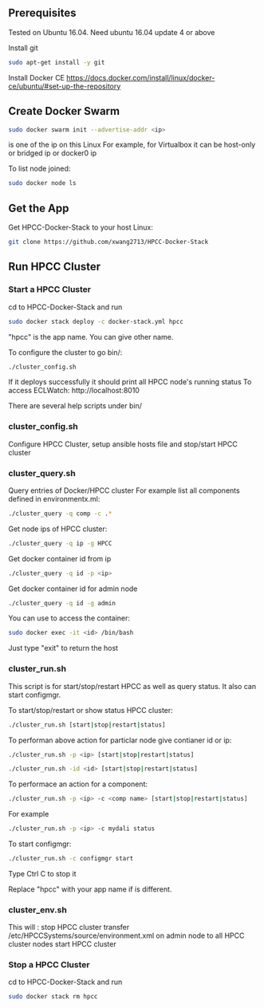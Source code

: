 
## Prerequisites
Tested on Ubuntu 16.04.
Need ubuntu 16.04 update 4 or above

Install git
```sh
sudo apt-get install -y git
```


Install Docker CE
https://docs.docker.com/install/linux/docker-ce/ubuntu/#set-up-the-repository


## Create Docker Swarm
```sh
sudo docker swarm init --advertise-addr <ip>
```
<ip> is one of the ip on this Linux
For example, for Virtualbox it can be host-only or bridged ip or docker0 ip


To list node joined:
```sh
sudo docker node ls
```

##  Get the App
Get HPCC-Docker-Stack to your host Linux:
```sh
git clone https://github.com/xwang2713/HPCC-Docker-Stack
```

##  Run HPCC Cluster

### Start a HPCC Cluster
cd to HPCC-Docker-Stack and run
```sh
sudo docker stack deploy -c docker-stack.yml hpcc
```
"hpcc" is the app name. You can give other name.

To configure the cluster to go bin/:
```sh
./cluster_config.sh
```
If it deploys successfully it should print all HPCC node's running status
To access ECLWatch: http://localhost:8010

There are several help scripts under bin/
### cluster_config.sh
Configure HPCC Cluster, setup ansible hosts file and stop/start HPCC cluster

### cluster_query.sh
Query entries of Docker/HPCC cluster
For example list all components defined in environmentx.ml:
```sh
./cluster_query -q comp -c .*
```
Get node ips of HPCC cluster:
```sh
./cluster_query -q ip -g HPCC
```
Get docker container id from ip
```sh
./cluster_query -q id -p <ip>
```
Get docker container id for admin node
```sh
./cluster_query -q id -g admin
```

You can use <id> to access the container:
```sh
sudo docker exec -it <id> /bin/bash
```
Just type "exit" to return the host


### cluster_run.sh
This script is for start/stop/restart HPCC as well as query status.
It also can start configmgr.

To start/stop/restart or show status HPCC cluster:
```sh
./cluster_run.sh [start|stop|restart|status]
```
To performan above action for particlar node give contianer id or ip:
```sh
./cluster_run.sh -p <ip> [start|stop|restart|status]

./cluster_run.sh -id <id> [start|stop|restart|status]
```

To performace an action for a component:
```sh
./cluster_run.sh -p <ip> -c <comp name> [start|stop|restart|status]
```
For example
```sh
./cluster_run.sh -p <ip> -c mydali status
```


To start configmgr:
```sh
./cluster_run.sh -c configmgr start
```
Type Ctrl C to stop it

Replace "hpcc" with your app name if is different.

### cluster_env.sh
This will :
   stop HPCC cluster
   transfer /etc/HPCCSystems/source/environment.xml on admin node to all HPCC cluster nodes
   start HPCC cluster


### Stop a HPCC Cluster
cd to HPCC-Docker-Stack and run
```sh
sudo docker stack rm hpcc
```
